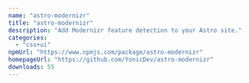 ```yaml
---
name: "astro-modernizr"
title: "astro-modernizr"
description: "Add Modernizr feature detection to your Astro site."
categories:
  - "css+ui"
npmUrl: "https://www.npmjs.com/package/astro-modernizr"
homepageUrl: "https://github.com/YonicDev/astro-modernizr"
downloads: 55
---
```

